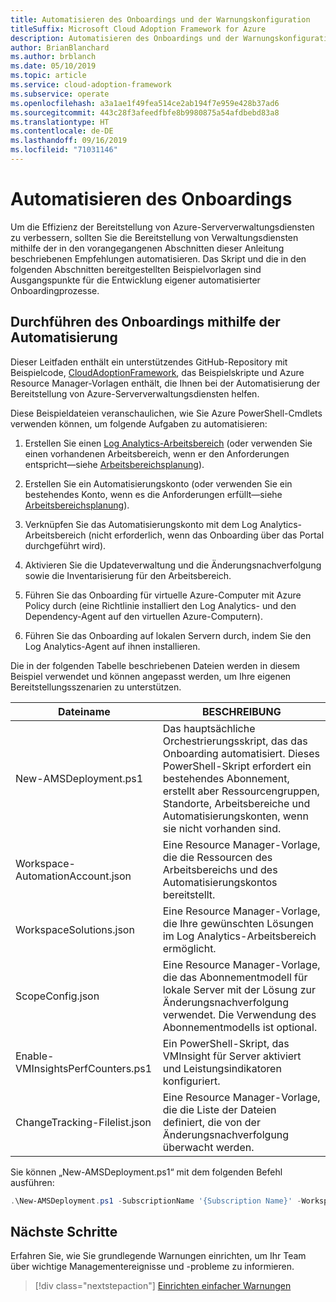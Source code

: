 ```yaml
---
title: Automatisieren des Onboardings und der Warnungskonfiguration
titleSuffix: Microsoft Cloud Adoption Framework for Azure
description: Automatisieren des Onboardings und der Warnungskonfiguration
author: BrianBlanchard
ms.author: brblanch
ms.date: 05/10/2019
ms.topic: article
ms.service: cloud-adoption-framework
ms.subservice: operate
ms.openlocfilehash: a3a1ae1f49fea514ce2ab194f7e959e428b37ad6
ms.sourcegitcommit: 443c28f3afeedfbfe8b9980875a54afdbebd83a8
ms.translationtype: HT
ms.contentlocale: de-DE
ms.lasthandoff: 09/16/2019
ms.locfileid: "71031146"
---
```

# <a name="automate-onboarding"></a>Automatisieren des Onboardings

Um die Effizienz der Bereitstellung von Azure-Serververwaltungsdiensten zu verbessern, sollten Sie die Bereitstellung von Verwaltungsdiensten mithilfe der in den vorangegangenen Abschnitten dieser Anleitung beschriebenen Empfehlungen automatisieren. Das Skript und die in den folgenden Abschnitten bereitgestellten Beispielvorlagen sind Ausgangspunkte für die Entwicklung eigener automatisierter Onboardingprozesse.

## <a name="onboarding-by-using-automation"></a>Durchführen des Onboardings mithilfe der Automatisierung

Dieser Leitfaden enthält ein unterstützendes GitHub-Repository mit Beispielcode, [CloudAdoptionFramework](https://aka.ms/CAF/manage/automation-samples), das Beispielskripte und Azure Resource Manager-Vorlagen enthält, die Ihnen bei der Automatisierung der Bereitstellung von Azure-Serververwaltungsdiensten helfen.

Diese Beispieldateien veranschaulichen, wie Sie Azure PowerShell-Cmdlets verwenden können, um folgende Aufgaben zu automatisieren:

1. Erstellen Sie einen [Log Analytics-Arbeitsbereich](https://docs.microsoft.com/azure/azure-monitor/platform/manage-access) (oder verwenden Sie einen vorhandenen Arbeitsbereich, wenn er den Anforderungen entspricht&mdash;siehe [Arbeitsbereichsplanung](./prerequisites.md#log-analytics-workspace-and-automation-account-planning)).

2. Erstellen Sie ein Automatisierungskonto (oder verwenden Sie ein bestehendes Konto, wenn es die Anforderungen erfüllt&mdash;siehe [Arbeitsbereichsplanung](./prerequisites.md#log-analytics-workspace-and-automation-account-planning)).

3. Verknüpfen Sie das Automatisierungskonto mit dem Log Analytics-Arbeitsbereich (nicht erforderlich, wenn das Onboarding über das Portal durchgeführt wird).

4. Aktivieren Sie die Updateverwaltung und die Änderungsnachverfolgung sowie die Inventarisierung für den Arbeitsbereich.

5. Führen Sie das Onboarding für virtuelle Azure-Computer mit Azure Policy durch (eine Richtlinie installiert den Log Analytics- und den Dependency-Agent auf den virtuellen Azure-Computern).

6. Führen Sie das Onboarding auf lokalen Servern durch, indem Sie den Log Analytics-Agent auf ihnen installieren.

Die in der folgenden Tabelle beschriebenen Dateien werden in diesem Beispiel verwendet und können angepasst werden, um Ihre eigenen Bereitstellungsszenarien zu unterstützen.

| Dateiname | BESCHREIBUNG |
|-----------|-------------|
| New-AMSDeployment.ps1 | Das hauptsächliche Orchestrierungsskript, das das Onboarding automatisiert. Dieses PowerShell-Skript erfordert ein bestehendes Abonnement, erstellt aber Ressourcengruppen, Standorte, Arbeitsbereiche und Automatisierungskonten, wenn sie nicht vorhanden sind. |
| Workspace-AutomationAccount.json | Eine Resource Manager-Vorlage, die die Ressourcen des Arbeitsbereichs und des Automatisierungskontos bereitstellt. |
| WorkspaceSolutions.json | Eine Resource Manager-Vorlage, die Ihre gewünschten Lösungen im Log Analytics-Arbeitsbereich ermöglicht. |
| ScopeConfig.json | Eine Resource Manager-Vorlage, die das Abonnementmodell für lokale Server mit der Lösung zur Änderungsnachverfolgung verwendet. Die Verwendung des Abonnementmodells ist optional. |
| Enable-VMInsightsPerfCounters.ps1 | Ein PowerShell-Skript, das VMInsight für Server aktiviert und Leistungsindikatoren konfiguriert. |
| ChangeTracking-Filelist.json | Eine Resource Manager-Vorlage, die die Liste der Dateien definiert, die von der Änderungsnachverfolgung überwacht werden. |

Sie können „New-AMSDeployment.ps1“ mit dem folgenden Befehl ausführen:

```powershell
.\New-AMSDeployment.ps1 -SubscriptionName '{Subscription Name}' -WorkspaceName '{Workspace Name}' -WorkspaceLocation '{Azure Location}' -AutomationAccountName {Account Name} -AutomationAccountLocation {Account Location}
```

## <a name="next-steps"></a>Nächste Schritte

Erfahren Sie, wie Sie grundlegende Warnungen einrichten, um Ihr Team über wichtige Managementereignisse und -probleme zu informieren.

> [!div class="nextstepaction"]
> [Einrichten einfacher Warnungen](./setup-alerts.md)
